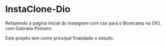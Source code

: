 # InstaClone-Dio
Refazendo a pagina inicial do instagram com css para o Bootcamp na DIO, com Gabriela Pinheiro.

Este projeto tem como principal finalidade o estudo.
